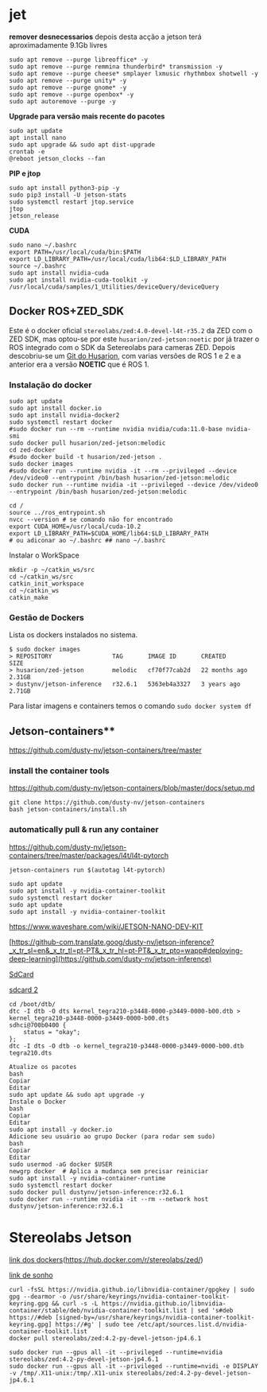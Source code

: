 # jet
**remover desnecessarios**
depois desta acção a jetson terá aproximadamente 9.1Gb livres
```shell
sudo apt remove --purge libreoffice* -y
sudo apt remove --purge remmina thunderbird* transmission -y
sudo apt remove --purge cheese* smplayer lxmusic rhythmbox shotwell -y
sudo apt remove --purge unity* -y
sudo apt remove --purge gnome* -y
sudo apt remove --purge openbox* -y
sudo apt autoremove --purge -y
```

**Upgrade para versão mais recente do pacotes**
```shell
sudo apt update
apt install nano
sudo apt upgrade && sudo apt dist-upgrade
crontab -e
@reboot jetson_clocks --fan
```
**PIP e jtop**
```shell
sudo apt install python3-pip -y
sudo pip3 install -U jetson-stats
sudo systemctl restart jtop.service
jtop
jetson_release
```
**CUDA**
```shell
sudo nano ~/.bashrc
export PATH=/usr/local/cuda/bin:$PATH
export LD_LIBRARY_PATH=/usr/local/cuda/lib64:$LD_LIBRARY_PATH
source ~/.bashrc
sudo apt install nvidia-cuda
sudo apt install nvidia-cuda-toolkit -y
/usr/local/cuda/samples/1_Utilities/deviceQuery/deviceQuery
```

## Docker ROS+ZED_SDK
Este é o docker oficial `stereolabs/zed:4.0-devel-l4t-r35.2` da ZED com o ZED SDK, mas optou-se por este `husarion/zed-jetson:noetic` por já trazer o ROS integrado com o SDK da Setereolabs para cameras ZED. Depois descobriu-se um [Git do Husarion](https://github.com/husarion/zed-docker), com varias versões de ROS 1 e 2 e a anterior era a versão **NOETIC** que é ROS 1.

### Instalação do docker
```shell
sudo apt update
sudo apt install docker.io
sudo apt install nvidia-docker2
sudo systemctl restart docker
#sudo docker run --rm --runtime nvidia nvidia/cuda:11.0-base nvidia-smi
sudo docker pull husarion/zed-jetson:melodic
cd zed-docker
#sudo docker build -t husarion/zed-jetson .
sudo docker images
#sudo docker run --runtime nvidia -it --rm --privileged --device /dev/video0 --entrypoint /bin/bash husarion/zed-jetson:melodic
sudo docker run --runtime nvidia -it --privileged --device /dev/video0 --entrypoint /bin/bash husarion/zed-jetson:melodic

cd /
source ../ros_entrypoint.sh
nvcc --version # se comando não for encontrado
export CUDA_HOME=/usr/local/cuda-10.2
export LD_LIBRARY_PATH=$CUDA_HOME/lib64:$LD_LIBRARY_PATH
# ou adiconar ao ~/.bashrc ## nano ~/.bashrc

```
Instalar o WorkSpace
```shell
mkdir -p ~/catkin_ws/src
cd ~/catkin_ws/src
catkin_init_workspace
cd ~/catkin_ws
catkin_make
```
### Gestão de Dockers
Lista os dockers instalados no sistema.
```shell
$ sudo docker images
> REPOSITORY                 TAG       IMAGE ID       CREATED         SIZE
> husarion/zed-jetson        melodic   cf70f77cab2d   22 months ago   2.31GB
> dustynv/jetson-inference   r32.6.1   5363eb4a3327   3 years ago     2.71GB
```
Para listar imagens e containers temos o comando `sudo docker system df`

## Jetson-containers**
https://github.com/dusty-nv/jetson-containers/tree/master

### install the container tools
https://github.com/dusty-nv/jetson-containers/blob/master/docs/setup.md
```shell
git clone https://github.com/dusty-nv/jetson-containers
bash jetson-containers/install.sh
```
### automatically pull & run any container

https://github.com/dusty-nv/jetson-containers/tree/master/packages/l4t/l4t-pytorch
```shell
jetson-containers run $(autotag l4t-pytorch)
```

```shell
sudo apt update
sudo apt install -y nvidia-container-toolkit
sudo systemctl restart docker
sudo apt update
sudo apt install -y nvidia-container-toolkit
```

https://www.waveshare.com/wiki/JETSON-NANO-DEV-KIT

[https://github-com.translate.goog/dusty-nv/jetson-inference?_x_tr_sl=en&_x_tr_tl=pt-PT&_x_tr_hl=pt-PT&_x_tr_pto=wapp#deploying-deep-learning](https://github.com/dusty-nv/jetson-inference)

[SdCard](https://forums.developer.nvidia.com/t/jetson-nano-enable-sdmmc3-for-sd-card/165148/3?utm_source=chatgpt.com)

[sdcard 2](https://forums.developer.nvidia.com/t/microsd-card-not-detected-on-jetson-nano-production-module/80776/9)

```shell
cd /boot/dtb/
dtc -I dtb -O dts kernel_tegra210-p3448-0000-p3449-0000-b00.dtb > kernel_tegra210-p3448-0000-p3449-0000-b00.dts
sdhci@700b0400 {
    status = "okay";
};
dtc -I dts -O dtb -o kernel_tegra210-p3448-0000-p3449-0000-b00.dtb tegra210.dts
```

```
Atualize os pacotes
bash
Copiar
Editar
sudo apt update && sudo apt upgrade -y
Instale o Docker
bash
Copiar
Editar
sudo apt install -y docker.io
Adicione seu usuário ao grupo Docker (para rodar sem sudo)
bash
Copiar
Editar
sudo usermod -aG docker $USER
newgrp docker  # Aplica a mudança sem precisar reiniciar
sudo apt install -y nvidia-container-runtime
sudo systemctl restart docker
sudo docker pull dustynv/jetson-inference:r32.6.1
sudo docker run --runtime nvidia -it --rm --network host dustynv/jetson-inference:r32.6.1

``` 

# Stereolabs Jetson
[link dos dockers](https://hub.docker.com/r/stereolabs/zed/)(https://hub.docker.com/r/stereolabs/zed/)

[link de sonho](https://www.stereolabs.com/docs/docker/install-guide-linux)

```shell
curl -fsSL https://nvidia.github.io/libnvidia-container/gpgkey | sudo gpg --dearmor -o /usr/share/keyrings/nvidia-container-toolkit-keyring.gpg && curl -s -L https://nvidia.github.io/libnvidia-container/stable/deb/nvidia-container-toolkit.list | sed 's#deb https://#deb [signed-by=/usr/share/keyrings/nvidia-container-toolkit-keyring.gpg] https://#g' | sudo tee /etc/apt/sources.list.d/nvidia-container-toolkit.list
docker pull stereolabs/zed:4.2-py-devel-jetson-jp4.6.1

sudo docker run --gpus all -it --privileged --runtime=nvidia stereolabs/zed:4.2-py-devel-jetson-jp4.6.1
sudo docker run --gpus all -it --privileged --runtime=nvidi -e DISPLAY -v /tmp/.X11-unix:/tmp/.X11-unix stereolabs/zed:4.2-py-devel-jetson-jp4.6.1
```

